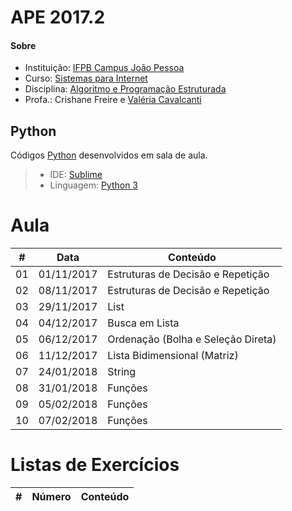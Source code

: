 # **APE 2017.2**

#### <i class="icon-link"></i> **Sobre**
- Instituição: [IFPB Campus João Pessoa](http://www.ifpb.edu.br/campi/campi/joao-pessoa)
- Curso: [Sistemas para Internet](http://estudante.ifpb.edu.br/cursos/39)
- Disciplina: [Algoritmo e Programação Estruturada](http://ape.valeriacavalcanti.com.br)
- Profa.: Crishane Freire e [Valéria Cavalcanti](http://valeria.eti.br)


## **Python**
Códigos [Python](https://www.python.org) desenvolvidos em sala de aula.
> - IDE: [Sublime](https://www.sublimetext.com/3)
> - Linguagem: [Python 3](https://docs.python.org/3)


# **Aula**
\# | Data | Conteúdo
--- | --- | ---
01 | 01/11/2017 | Estruturas de Decisão e Repetição
02 | 08/11/2017 | Estruturas de Decisão e Repetição
03 | 29/11/2017 | List
04 | 04/12/2017 | Busca em Lista
05 | 06/12/2017 | Ordenação (Bolha e Seleção Direta)
06 | 11/12/2017 | Lista Bidimensional (Matriz)
07 | 24/01/2018 | String
08 | 31/01/2018 | Funções
09 | 05/02/2018 | Funções
10 | 07/02/2018 | Funções

# **Listas de Exercícios**
\# | Número | Conteúdo
--- | --- | ---


